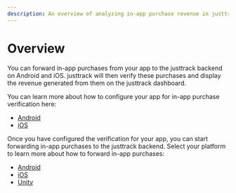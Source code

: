 ```yaml
---
description: An overview of analyzing in-app purchase revenue in justtrack
---
```


# Overview

You can forward in-app purchases from your app to the justtrack backend on Android and iOS. justtrack will then verify these purchases and display the revenue generated from them on the justtrack dashboard.

You can learn more about how to configure your app for in-app purchase verification here:

* [Android](google-play-store.md)
* [iOS](apple-app-store.md)

Once you have configured the verification for your app, you can start forwarding in-app purchases to the justtrack backend. Select your platform to learn more about how to forward in-app purchases:

* [Android](broken-reference)
* [iOS](broken-reference)
* [Unity](broken-reference)
